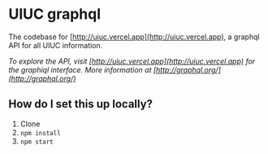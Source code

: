 # UIUC graphql

The codebase for [http://uiuc.vercel.app](http://uiuc.vercel.app), a graphql API for all UIUC information.

_To explore the API, visit [http://uiuc.vercel.app](http://uiuc.vercel.app) for the graphiql interface. More information at [http://graphql.org/](http://graphql.org/)_

## How do I set this up locally?

1. Clone
2. `npm install`
3. `npm start`

